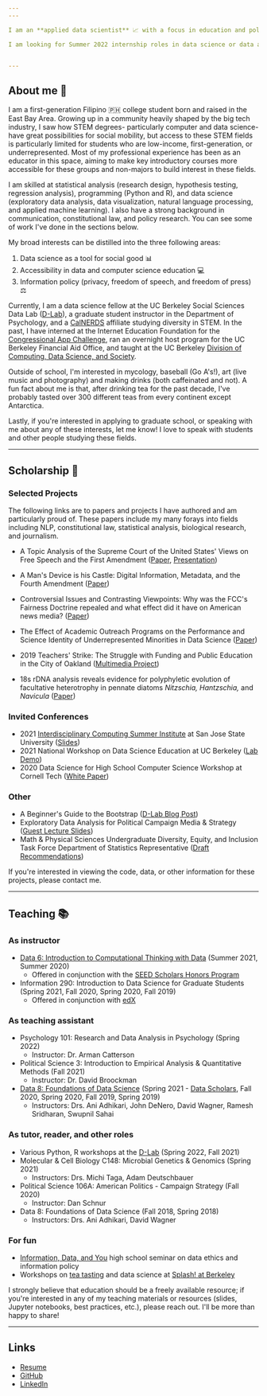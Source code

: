 ```yaml
---
---

I am an **applied data scientist** 📈 with a focus in education and policy. My background is in STEM education and information law, and I graduated magna cum laude in 2021 with a B.S. in Microbial Biology and a B.A. in Media Studies, also from the University of California, Berkeley 🐻.

I am looking for Summer 2022 internship roles in data science or data analytics. If you think I'd be a good fit for your organization, you can reach out to me at [castro.ian(at)berkeley.edu](mailto:castro.ian@berkeley.edu) or through [Linkedin](https://www.linkedin.com/in/hans-k-castro/).


---
```



## About me 👋

I am a first-generation Filipino 🇵🇭 college student born and raised in the East Bay Area. Growing up in a community heavily shaped by the big tech industry, I saw how STEM degrees- particularly computer and data science- have great possibilities for social mobility, but access to these STEM fields is particularly limited for students who are low-income, first-generation, or underrepresented. Most of my professional experience has been as an educator in this space, aiming to make key introductory courses more accessible for these groups and non-majors to build interest in these fields.

I am skilled at statistical analysis (research design, hypothesis testing, regression analysis), programming (Python and R), and data science (exploratory data analysis, data visualization, natural language processing, and applied machine learning). I also have a strong background in communication, constitutional law, and policy research. You can see some of work I've done in the sections below.

My broad interests can be distilled into the three following areas:

1. Data science as a tool for social good 📊
1. Accessibility in data and computer science education 💻
1. Information policy (privacy, freedom of speech, and freedom of press) ⚖️

Currently, I am a data science fellow at the UC Berkeley Social Sciences Data Lab ([D-Lab](https://dlab.berkeley.edu/)), a graduate student instructor in the Department of Psychology, and a [CalNERDS](https://calnerds.berkeley.edu/) affiliate studying diversity in STEM. In the past, I have interned at the Internet Education Foundation for the [Congressional App Challenge](https://www.congressionalappchallenge.us/), ran an overnight host program for the UC Berkeley Financial Aid Office, and taught at the UC Berkeley [Division of Computing, Data Science, and Society](https://data.berkeley.edu/).

Outside of school, I'm interested in mycology, baseball (Go A's!), art (live music and photography) and making drinks (both caffeinated and not). A fun fact about me is that, after drinking tea for the past decade, I've probably tasted over 300 different teas from every continent except Antarctica.

Lastly, if you're interested in applying to graduate school, or speaking with me about any of these interests, let me know! I love to speak with students and other people studying these fields.


---


## Scholarship 📝

### Selected Projects

The following links are to papers and projects I have authored and am particularly proud of. These papers include my many forays into fields including NLP, constitutional law, statistical analysis, biological research, and journalism.

- A Topic Analysis of the Supreme Court of the United States' Views on Free Speech and the First Amendment ([Paper](https://drive.google.com/file/d/1WymAStgsM1_wx_AFZua8KMaoFoQmfeRl/view?usp=sharing), [Presentation](https://docs.google.com/presentation/d/1edgeqrSJxEVk_LvL2ZnKop5Zn4jvxjaRQuGCP9p8MRI/edit?usp=sharing))

- A Man's Device is his Castle: Digital Information, Metadata, and the Fourth Amendment ([Paper](https://drive.google.com/file/d/1IXcbLmydJD7hZr2xmphZnzlIA1jM1Tgw/view?usp=sharing))

- Controversial Issues and Contrasting Viewpoints: Why was the FCC's Fairness Doctrine repealed and what effect did it have on American news media? ([Paper](https://drive.google.com/file/d/1nDEE0Bm0Qv17hwP4HXQ2Ki7zWtDFrThn/view?usp=sharing))

- The Effect of Academic Outreach Programs on the Performance and Science Identity of Underrepresented Minorities in Data Science ([Paper](https://drive.google.com/file/d/1gQYgFNEnu1BDVYzI6PGFwZUjjX2cIKmE/view?usp=sharing))

- 2019 Teachers' Strike: The Struggle with Funding and Public Education in the City of Oakland ([Multimedia Project](https://castroian5.wixsite.com/oaklandteacherstrike))

- 18s rDNA analysis reveals evidence for polyphyletic evolution of facultative heterotrophy in pennate diatoms *Nitzschia, Hantzschia,* and *Navicula* ([Paper](https://drive.google.com/file/d/1votZNNwSESaX1QlWmGQOr6X8YYn6w7cR/view?usp=sharing))


### Invited Conferences

- 2021 [Interdisciplinary Computing Summer Institute](https://www.sjsu.edu/icsi/) at San Jose State University ([Slides](https://docs.google.com/presentation/d/1ADf9sSAsDw8iigQO_NigbCHi8lavdtNjOasa3in6Wjg/edit?usp=sharing))
- 2021 National Workshop on Data Science Education at UC Berkeley ([Lab Demo](https://docs.google.com/presentation/d/1RMnwUpes2iaj9Q-nOx7pk-0FQRYi-IDnPhWab4yTF_Y/edit?usp=sharing))
- 2020 Data Science for High School Computer Science Workshop at Cornell Tech ([White Paper](http://nebigdatahub.org/wp-content/uploads/2020/08/Data-Science-for-High-School-Computer-Science-Workshop.report.final3_.pdf))


### Other

- A Beginner's Guide to the Bootstrap ([D-Lab Blog Post](https://dlab.berkeley.edu/news/beginner%E2%80%99s-guide-bootstrap))
- Exploratory Data Analysis for Political Campaign Media & Strategy ([Guest Lecture Slides](https://docs.google.com/presentation/d/1ADf9sSAsDw8iigQO_NigbCHi8lavdtNjOasa3in6Wjg/edit?usp=sharing))
- Math & Physical Sciences Undergraduate Diversity, Equity, and Inclusion Task Force Department of Statistics Representative ([Draft Recommendations](https://drive.google.com/file/d/1e2BbUJMDafNDIMyqhG0LGcE4ZkmsvFUR/view?usp=sharing))

If you're interested in viewing the code, data, or other information for these projects, please contact me.

---

## Teaching 📚

### As instructor

- [Data 6: Introduction to Computational Thinking with Data](http://data6.org/su21/) (Summer 2021, Summer 2020)
  - Offered in conjunction with the [SEED Scholars Honors Program](https://seedscholars.berkeley.edu/home)
- Information 290: Introduction to Data Science for Graduate Students (Spring 2021, Fall 2020, Spring 2020, Fall 2019)
  - Offered in conjunction with [edX](https://data.berkeley.edu/data-8x)

### As teaching assistant

- Psychology 101: Research and Data Analysis in Psychology (Spring 2022)
  - Instructor: Dr. Arman Catterson
- Political Science 3: Introduction to Empirical Analysis & Quantitative Methods (Fall 2021)
  - Instructor: Dr. David Broockman
- [Data 8: Foundations of Data Science](http://data8.org/) (Spring 2021 - [Data Scholars](https://data.berkeley.edu/academics/resources/data-scholars), Fall 2020, Spring 2020, Fall 2019, Spring 2019)
  - Instructors: Drs. Ani Adhikari, John DeNero, David Wagner, Ramesh Sridharan, Swupnil Sahai

### As tutor, reader, and other roles

- Various Python, R workshops at the [D-Lab](https://dlab.berkeley.edu/events/all-events) (Spring 2022, Fall 2021)
- Molecular & Cell Biology C148: Microbial Genetics & Genomics (Spring 2021)
  - Instructors: Drs. Michi Taga, Adam Deutschbauer
- Political Science 106A: American Politics - Campaign Strategy (Fall 2020)
  - Instructor: Dan Schnur
- Data 8: Foundations of Data Science (Fall 2018, Spring 2018)
  - Instructors: Drs. Ani Adhikari, David Wagner


### For fun
- [Information, Data, and You](https://docs.google.com/document/d/11jXGDkL0Z6xU-uyh78drBBOzfWKh4j_kL6W603txx1g/edit?usp=sharing) high school seminar on data ethics and information policy
- Workshops on [tea tasting](https://docs.google.com/presentation/d/1zB5ZYOwPb9OugZ1F2NrBPZ19EBOkYe9mRLoGgr6IJTs/edit?usp=sharing) and data science at [Splash! at Berkeley](https://berkeley.learningu.org/)


I strongly believe that education should be a freely available resource; if you're interested in any of my teaching materials or resources (slides, Jupyter notebooks, best practices, etc.), please reach out. I'll be more than happy to share!

---

## Links

- [Resume](https://drive.google.com/file/d/1BQC9QeK2rRJhuz2Jeq98z3aVS46tOFLw/view?usp=sharing)
- [GitHub](https://github.com/castroian)
- [LinkedIn](https://www.linkedin.com/in/ian-castro-75b69a140/)
